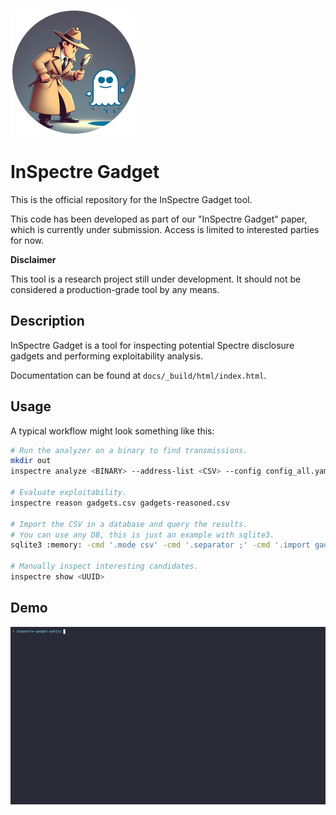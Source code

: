 ![](./docs/img/inspectre-gadget-circle.png)

# InSpectre Gadget

This is the official repository for the InSpectre Gadget tool.

This code has been developed as part of our "InSpectre Gadget" paper, which is
currently under submission. Access is limited to interested parties for now.

**Disclaimer**

This tool is a research project still under development. It should not be
considered a production-grade tool by any means.

## Description

InSpectre Gadget is a tool for inspecting potential Spectre disclosure gadgets
and performing exploitability analysis.

Documentation can be found at `docs/_build/html/index.html`.

## Usage

A typical workflow might look something like this:

```sh
# Run the analyzer on a binary to find transmissions.
mkdir out
inspectre analyze <BINARY> --address-list <CSV> --config config_all.yaml --output out/gadgets.csv --asm out/asm

# Evaluate exploitability.
inspectre reason gadgets.csv gadgets-reasoned.csv

# Import the CSV in a database and query the results.
# You can use any DB, this is just an example with sqlite3.
sqlite3 :memory: -cmd '.mode csv' -cmd '.separator ;' -cmd '.import gadgets-reasoned.csv gadgets' -cmd '.mode table' < queries/exploitable_list.sql

# Manually inspect interesting candidates.
inspectre show <UUID>
```

## Demo

![](docs/img/inspectre.gif)
